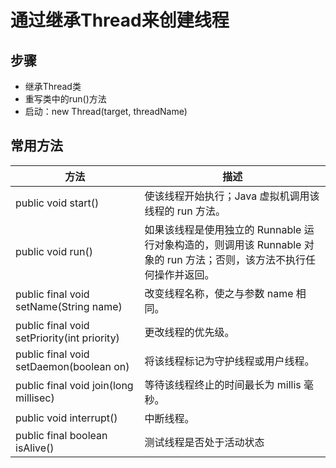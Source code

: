 # 通过继承Thread来创建线程

## 步骤
- 继承Thread类
- 重写类中的run()方法
- 启动：new Thread(target, threadName)

## 常用方法
|方法|描述|
|----|----|
|public void start()|使该线程开始执行；Java 虚拟机调用该线程的 run 方法。|
|public void run()|如果该线程是使用独立的 Runnable 运行对象构造的，则调用该 Runnable 对象的 run 方法；否则，该方法不执行任何操作并返回。|
|public final void setName(String name)|改变线程名称，使之与参数 name 相同。|
|public final void setPriority(int priority)|更改线程的优先级。|
|public final void setDaemon(boolean on)|将该线程标记为守护线程或用户线程。|
|public final void join(long millisec)|等待该线程终止的时间最长为 millis 毫秒。|
|public void interrupt()|中断线程。|
|public final boolean isAlive()|测试线程是否处于活动状态|